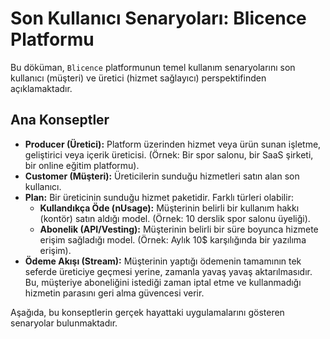 # Son Kullanıcı Senaryoları: Blicence Platformu

Bu döküman, `Blicence` platformunun temel kullanım senaryolarını son kullanıcı (müşteri) ve üretici (hizmet sağlayıcı) perspektifinden açıklamaktadır.

## Ana Konseptler

- **Producer (Üretici):** Platform üzerinden hizmet veya ürün sunan işletme, geliştirici veya içerik üreticisi. (Örnek: Bir spor salonu, bir SaaS şirketi, bir online eğitim platformu).
- **Customer (Müşteri):** Üreticilerin sunduğu hizmetleri satın alan son kullanıcı.
- **Plan:** Bir üreticinin sunduğu hizmet paketidir. Farklı türleri olabilir:
    - **Kullandıkça Öde (nUsage):** Müşterinin belirli bir kullanım hakkı (kontör) satın aldığı model. (Örnek: 10 derslik spor salonu üyeliği).
    - **Abonelik (API/Vesting):** Müşterinin belirli bir süre boyunca hizmete erişim sağladığı model. (Örnek: Aylık 10$ karşılığında bir yazılıma erişim).
- **Ödeme Akışı (Stream):** Müşterinin yaptığı ödemenin tamamının tek seferde üreticiye geçmesi yerine, zamanla yavaş yavaş aktarılmasıdır. Bu, müşteriye aboneliğini istediği zaman iptal etme ve kullanmadığı hizmetin parasını geri alma güvencesi verir.

Aşağıda, bu konseptlerin gerçek hayattaki uygulamalarını gösteren senaryolar bulunmaktadır.
